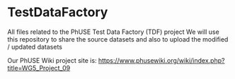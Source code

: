 # TestDataFactory
All files related to the PhUSE Test Data Factory (TDF) project
We will use this repository to share the source datasets and also to upload the modified / updated datasets

Our PhUSE Wiki project site is:
https://www.phusewiki.org/wiki/index.php?title=WG5_Project_09
